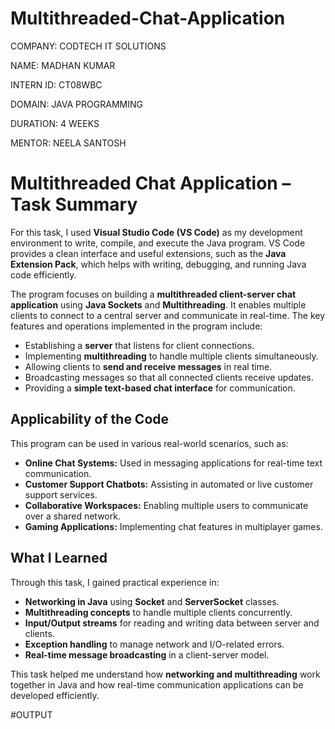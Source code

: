 # Multithreaded-Chat-Application

COMPANY: CODTECH IT SOLUTIONS

NAME: MADHAN KUMAR

INTERN ID: CT08WBC

DOMAIN: JAVA PROGRAMMING

DURATION: 4 WEEKS

MENTOR: NEELA SANTOSH

# Multithreaded Chat Application – Task Summary  

For this task, I used **Visual Studio Code (VS Code)** as my development environment to write, compile, and execute the Java program. VS Code provides a clean interface and useful extensions, such as the **Java Extension Pack**, which helps with writing, debugging, and running Java code efficiently.  

The program focuses on building a **multithreaded client-server chat application** using **Java Sockets** and **Multithreading**. It enables multiple clients to connect to a central server and communicate in real-time. The key features and operations implemented in the program include:  

- Establishing a **server** that listens for client connections.  
- Implementing **multithreading** to handle multiple clients simultaneously.  
- Allowing clients to **send and receive messages** in real time.  
- Broadcasting messages so that all connected clients receive updates.  
- Providing a **simple text-based chat interface** for communication.  

## Applicability of the Code  
This program can be used in various real-world scenarios, such as:  

- **Online Chat Systems:** Used in messaging applications for real-time text communication.  
- **Customer Support Chatbots:** Assisting in automated or live customer support services.  
- **Collaborative Workspaces:** Enabling multiple users to communicate over a shared network.  
- **Gaming Applications:** Implementing chat features in multiplayer games.  

## What I Learned  
Through this task, I gained practical experience in:  

- **Networking in Java** using **Socket** and **ServerSocket** classes.  
- **Multithreading concepts** to handle multiple clients concurrently.  
- **Input/Output streams** for reading and writing data between server and clients.  
- **Exception handling** to manage network and I/O-related errors.  
- **Real-time message broadcasting** in a client-server model.  

This task helped me understand how **networking and multithreading** work together in Java and how real-time communication applications can be developed efficiently.  

#OUTPUT
